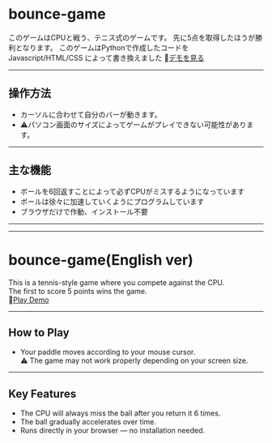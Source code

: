 # bounce-game

このゲームはCPUと戦う、テニス式のゲームです。
先に5点を取得したほうが勝利となります。
このゲームはPythonで作成したコードを Javascript/HTML/CSS によって書き換えました  🔗[デモを見る](https://sho7772987.github.io/bounce-game/)

---

## 操作方法

- カーソルに合わせて自分のバーが動きます。
- ⚠️パソコン画面のサイズによってゲームがプレイできない可能性があります。

---

## 主な機能

- ボールを6回返すことによって必ずCPUがミスするようになっています
- ボールは徐々に加速していくようにプログラムしています
- ブラウザだけで作動、インストール不要


---
---


# bounce-game(English ver)

This is a tennis-style game where you compete against the CPU.  
The first to score 5 points wins the game.  
🔗[Play Demo](https://sho7772987.github.io/bounce-game/)

---

## How to Play

- Your paddle moves according to your mouse cursor.  
  ⚠️ The game may not work properly depending on your screen size.

---

## Key Features

- The CPU will always miss the ball after you return it 6 times.
- The ball gradually accelerates over time.
- Runs directly in your browser — no installation needed.
